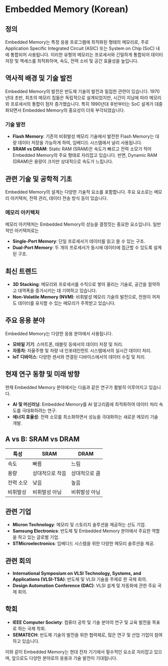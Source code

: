 # Embedded Memory (Korean)

## 정의
Embedded Memory는 특정 응용 프로그램에 최적화된 형태의 메모리로, 주로 Application Specific Integrated Circuit (ASIC) 또는 System on Chip (SoC) 내에 통합되어 사용됩니다. 이러한 유형의 메모리는 프로세서와 긴밀하게 통합되어 데이터 저장 및 액세스를 최적화하며, 속도, 전력 소비 및 공간 효율성을 높입니다.

## 역사적 배경 및 기술 발전
Embedded Memory의 발전은 반도체 기술의 발전과 밀접한 관련이 있습니다. 1970년대 초반, 최초의 메모리 칩들은 독립적으로 설계되었지만, 시간이 지남에 따라 메모리와 프로세서의 통합이 점차 증가했습니다. 특히 1990년대 후반부터는 SoC 설계가 대중화되면서 Embedded Memory의 중요성이 더욱 부각되었습니다. 

### 기술 발전
- **Flash Memory**: 기존의 비휘발성 메모리 기술에서 발전한 Flash Memory는 대량 데이터 저장을 가능하게 하여, 임베디드 시스템에서 널리 사용됩니다.
- **SRAM vs DRAM**: Static RAM (SRAM)은 속도가 빠르고 전력 소모가 적어 Embedded Memory의 주요 형태로 자리잡고 있습니다. 반면, Dynamic RAM (DRAM)은 용량이 크지만 상대적으로 속도가 느립니다.

## 관련 기술 및 공학적 기초
Embedded Memory의 설계는 다양한 기술적 요소를 포함합니다. 주요 요소로는 메모리 아키텍처, 전력 관리, 데이터 전송 방식 등이 있습니다.

### 메모리 아키텍처
메모리 아키텍처는 Embedded Memory의 성능을 결정짓는 중요한 요소입니다. 일반적인 아키텍처로는 
- **Single-Port Memory**: 단일 프로세서가 데이터를 읽고 쓸 수 있는 구조.
- **Dual-Port Memory**: 두 개의 프로세서가 동시에 데이터에 접근할 수 있도록 설계된 구조.

## 최신 트렌드
- **3D Stacking**: 메모리와 프로세서를 수직으로 쌓아 올리는 기술로, 공간을 절약하고 대역폭을 증가시키는 데 기여하고 있습니다.
- **Non-Volatile Memory (NVM)**: 비휘발성 메모리 기술의 발전으로, 전원이 꺼져도 데이터를 유지할 수 있는 메모리가 주목받고 있습니다.

## 주요 응용 분야
Embedded Memory는 다양한 응용 분야에서 사용됩니다. 
- **모바일 기기**: 스마트폰, 태블릿 등에서의 데이터 저장 및 처리.
- **자동차**: 자율주행 및 차량 내 인포테인먼트 시스템에서의 실시간 데이터 처리.
- **IoT 디바이스**: 다양한 센서와 연결된 디바이스에서의 데이터 수집 및 처리.

## 현재 연구 동향 및 미래 방향
현재 Embedded Memory 분야에서는 다음과 같은 연구가 활발히 이루어지고 있습니다.
- **AI 및 머신러닝**: Embedded Memory를 AI 알고리즘에 최적화하여 데이터 처리 속도를 극대화하려는 연구.
- **에너지 효율성**: 전력 소모를 최소화하면서 성능을 극대화하는 새로운 메모리 기술 개발.

## A vs B: SRAM vs DRAM
| 특성       | SRAM                     | DRAM                      |
|------------|--------------------------|---------------------------|
| 속도       | 빠름                      | 느림                      |
| 용량       | 상대적으로 작음          | 상대적으로 큼            |
| 전력 소모   | 낮음                      | 높음                     |
| 비휘발성    | 비휘발성 아님            | 비휘발성 아님            |

## 관련 기업
- **Micron Technology**: 메모리 및 스토리지 솔루션을 제공하는 선도 기업.
- **Samsung Electronics**: 반도체 및 Embedded Memory 분야에서 주요한 역할을 하고 있는 글로벌 기업.
- **STMicroelectronics**: 임베디드 시스템을 위한 다양한 메모리 솔루션을 제공.

## 관련 회의
- **International Symposium on VLSI Technology, Systems, and Applications (VLSI-TSA)**: 반도체 및 VLSI 기술을 주제로 한 국제 회의.
- **Design Automation Conference (DAC)**: VLSI 설계 및 자동화에 관한 주요 국제 회의.

## 학회
- **IEEE Computer Society**: 컴퓨터 공학 및 기술 분야의 연구 및 교육 발전을 목표로 하는 국제 학회.
- **SEMATECH**: 반도체 기술의 발전을 위한 협력체로, 많은 연구 및 산업 기업이 참여하고 있습니다. 

이와 같이 Embedded Memory는 현대 전자 기기에서 필수적인 요소로 자리잡고 있으며, 앞으로도 다양한 분야로의 응용과 기술 발전이 기대됩니다.